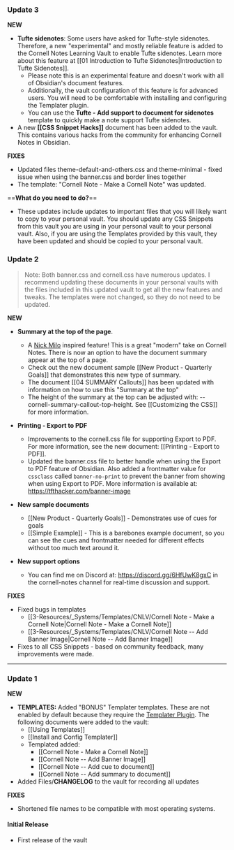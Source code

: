 ### Update 3

**NEW**
- **Tufte sidenotes**: Some users have asked for Tufte-style sidenotes. Therefore, a new "experimental" and mostly reliable feature is added to the Cornell Notes Learning Vault to enable Tufte sidenotes. Learn more about this feature at [[01 Introduction to Tufte Sidenotes|Introduction to Tufte Sidenotes]].
	- Please note this is an experimental feature and doesn't work with all of Obsidian's document features.
	- Additionally, the vault configuration of this feature is for advanced users. You will need to be comfortable with installing and configuring the Templater plugin. 
	- You can use the **Tufte - Add support to document for sidenotes** template to quickly make a note support Tufte sidenotes.
- A new **[[CSS Snippet Hacks]]** document has been added to the vault. This contains various hacks from the community for enhancing  Cornell Notes in Obsidian.

**FIXES**
- Updated files theme-default-and-others.css and theme-minimal - fixed issue when using the banner.css and border lines together
- The template: "Cornell Note - Make a Cornell Note" was updated.

==**What do you need to do?**==
- These updates include updates to important files that you will likely want to copy to your personal vault. You should update any CSS Snippets from this vault you are using in your personal vault to your personal vault. Also, if you are using the Templates provided by this vault, they have been updated and should be copied to your personal vault.

### Update 2

>Note: Both banner.css and cornell.css have numerous updates. I recommend updating these documents in your personal vaults with the files included in this updated vault to get all the new features and tweaks. The templates were not changed, so they do not need to be updated.

**NEW**

- **Summary at the top of the page**.
	- A [Nick Milo](https://twitter.com/NickMilo) inspired feature! This is a great "modern" take on Cornell Notes. There is now an option to have the document summary appear at the top of a page. 
	- Check out the new document sample [[New Product - Quarterly Goals]]  that demonstrates this new type of summary.
	- The document [[04 SUMMARY Callouts]] has been updated with information on how to use this "Summary at the top"
	- The height of the summary at the top can be adjusted with: --cornell-summary-callout-top-height. See [[Customizing the CSS]] for more information.

- **Printing - Export to PDF**
	- Improvements to the cornell.css file for supporting Export to PDF. For more information, see the new document: [[Printing - Export to PDF]]. 
	- Updated the banner.css file to better handle when using the Export to PDF feature of Obsidian. Also added a frontmatter value for `cssclass` called `banner-no-print` to prevent the banner from showing when using Export to PDF.  More information is available at: https://tfthacker.com/banner-image
 
- **New sample documents**
	- [[New Product - Quarterly Goals]] -  Demonstrates use of cues for goals
	- [[Simple Example]] - This is a barebones example document, so you can see the cues and frontmatter needed for different effects without too much text around it.

- **New support options**
	- You can find me on Discord at: https://discord.gg/6HfUwK8gxC in the cornell-notes channel for real-time discussion and support.

**FIXES**
- Fixed bugs in templates 
	- [[3-Resources/_Systems/Templates/CNLV/Cornell Note - Make a Cornell Note|Cornell Note - Make a Cornell Note]]
	- [[3-Resources/_Systems/Templates/CNLV/Cornell Note -- Add Banner Image|Cornell Note -- Add Banner Image]]
- Fixes to all CSS Snippets - based on community feedback, many improvements were made.

---

### Update 1
**NEW**
- **TEMPLATES:** Added "BONUS" Templater templates. These are not enabled by default because they require the [Templater Plugin](https://obsidian.md/plugins?id=templater-obsidian). The following documents were added to the vault:
	- [[Using Templates]]
	- [[Install and Config Templater]]
	- Templated added:
		- [[Cornell Note - Make a Cornell Note]]
		- [[Cornell Note -- Add Banner Image]]
		- [[Cornell Note -- Add cue to document]]
		- [[Cornell Note -- Add summary to document]]
- Added Files/**CHANGELOG** to the vault for recording all updates

**FIXES** 
- Shortened file names to be compatible with most operating systems.

#### Initial Release
- First release of the vault